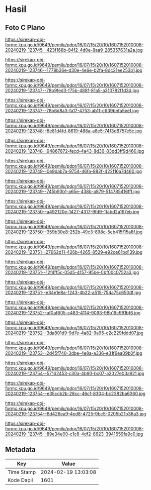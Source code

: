# Hasil

## Foto C Plano

https://sirekap-obj-formc.kpu.go.id/9649/pemilu/pdpr/16/07/15/20/10/1607152010008-20240219-123745--423f168b-84f2-4d0e-8aa9-285357631a2a.jpg

https://sirekap-obj-formc.kpu.go.id/9649/pemilu/pdpr/16/07/15/20/10/1607152010008-20240219-123746--1778b36e-d30e-4e6e-b2fa-8dc21ee253b1.jpg

https://sirekap-obj-formc.kpu.go.id/9649/pemilu/pdpr/16/07/15/20/10/1607152010008-20240219-123747--78b9fed3-f75b-488f-81a5-a310782f1d3d.jpg

https://sirekap-obj-formc.kpu.go.id/9649/pemilu/pdpr/16/07/15/20/10/1607152010008-20240219-123747--78b6d8a3-fa17-4753-ab11-c639befa5eef.jpg

https://sirekap-obj-formc.kpu.go.id/9649/pemilu/pdpr/16/07/15/20/10/1607152010008-20240219-123748--8e81d4fd-8619-488a-a8e5-74f3d8757e5c.jpg

https://sirekap-obj-formc.kpu.go.id/9649/pemilu/pdpr/16/07/15/20/10/1607152010008-20240219-123748--94867872-fecd-4a43-8d36-83dd3ff9d460.jpg

https://sirekap-obj-formc.kpu.go.id/9649/pemilu/pdpr/16/07/15/20/10/1607152010008-20240219-123749--0e9dab7a-9754-46fa-882f-422f16a7d460.jpg

https://sirekap-obj-formc.kpu.go.id/9649/pemilu/pdpr/16/07/15/20/10/1607152010008-20240219-123749--745b93b1-a65e-438b-a879-514785416fff.jpg

https://sirekap-obj-formc.kpu.go.id/9649/pemilu/pdpr/16/07/15/20/10/1607152010008-20240219-123750--a492120e-1427-4317-9fd9-1fabd2a197eb.jpg

https://sirekap-obj-formc.kpu.go.id/9649/pemilu/pdpr/16/07/15/20/10/1607152010008-20240219-123750--359b30e8-252b-49c3-898c-5eb415f15a8f.jpg

https://sirekap-obj-formc.kpu.go.id/9649/pemilu/pdpr/16/07/15/20/10/1607152010008-20240219-123751--27662d11-426b-4265-8529-e92ce61bd139.jpg

https://sirekap-obj-formc.kpu.go.id/9649/pemilu/pdpr/16/07/15/20/10/1607152010008-20240219-123751--12f4ff5c-05d5-4157-95be-0bf00c0752a3.jpg

https://sirekap-obj-formc.kpu.go.id/9649/pemilu/pdpr/16/07/15/20/10/1607152010008-20240219-123751--e34e1e8a-1243-4b22-a515-754a75c650df.jpg

https://sirekap-obj-formc.kpu.go.id/9649/pemilu/pdpr/16/07/15/20/10/1607152010008-20240219-123752--af0af605-c483-4114-9093-98b19c991bf6.jpg

https://sirekap-obj-formc.kpu.go.id/9649/pemilu/pdpr/16/07/15/20/10/1607152010008-20240219-123752--3da801d9-9d7e-4a82-9a95-c2c229fddd07.jpg

https://sirekap-obj-formc.kpu.go.id/9649/pemilu/pdpr/16/07/15/20/10/1607152010008-20240219-123753--2d45f740-3dbe-4e8a-a336-e31f6ea09b0f.jpg

https://sirekap-obj-formc.kpu.go.id/9649/pemilu/pdpr/16/07/15/20/10/1607152010008-20240219-123754--571d2453-c30a-4b60-bc07-a2027e03a921.jpg

https://sirekap-obj-formc.kpu.go.id/9649/pemilu/pdpr/16/07/15/20/10/1607152010008-20240219-123754--e35ccb2b-28cc-46cf-8304-bc2382ba6360.jpg

https://sirekap-obj-formc.kpu.go.id/9649/pemilu/pdpr/16/07/15/20/10/1607152010008-20240219-123754--8d426ea9-4ed8-4725-9bc5-0205b21b36a3.jpg

https://sirekap-obj-formc.kpu.go.id/9649/pemilu/pdpr/16/07/15/20/10/1607152010008-20240219-123745--89e34e00-c1c8-4df2-8623-3941659fa9c0.jpg


## Metadata

| Key        | Value               |
| ---------- | ------------------- |
| Time Stamp | 2024-02-19 13:03:08 |
| Kode Dapil | 1601                |



